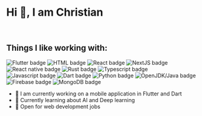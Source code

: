 # Hi 👋, I am Christian 
<br/>

## Things I like working with:

![Flutter badge](https://img.shields.io/badge/Flutter-02569B?style=for-the-badge&logo=flutter&logoColor=white)
![HTML badge](https://img.shields.io/badge/HTML5-E34F26?style=for-the-badge&logo=html5&logoColor=white)
![React badge](https://img.shields.io/badge/React-20232A?style=for-the-badge&logo=react&logoColor=61DAFB)
![NextJS badge](https://img.shields.io/badge/next%20js-000000?style=for-the-badge&logo=nextdotjs&logoColor=white)
![React native badge](https://img.shields.io/badge/React_Native-20232A?style=for-the-badge&logo=react&logoColor=61DAFB)
![Rust badge](https://img.shields.io/badge/Rust-000000?style=for-the-badge&logo=rust&logoColor=white)
![Typescript badge](https://img.shields.io/badge/TypeScript-007ACC?style=for-the-badge&logo=typescript&logoColor=white)
![Javascript badge](https://img.shields.io/badge/JavaScript-323330?style=for-the-badge&logo=javascript&logoColor=F7DF1E)
![Dart badge](https://img.shields.io/badge/Dart-0175C2?style=for-the-badge&logo=dart&logoColor=white)
![Python badge](https://img.shields.io/badge/Python-FFD43B?style=for-the-badge&logo=python&logoColor=blue)
![OpenJDK/Java badge](https://img.shields.io/badge/OpenJDK-ED8B00?style=for-the-badge&logo=openjdk&logoColor=white)
![Firebase badge](https://img.shields.io/badge/firebase-ffca28?style=for-the-badge&logo=firebase&logoColor=black)
![MongoDB badge](https://img.shields.io/badge/MongoDB-4EA94B?style=for-the-badge&logo=mongodb&logoColor=white)


- 🚀 I am currently working on a mobile application in Flutter and Dart
- 🤖 Currently learning about AI and Deep learning
- 👷 Open for web development jobs
